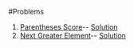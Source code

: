 #Problems

1. [Parentheses Score](https://leetcode.com/problems/score-of-parentheses)-- [Solution](/src/main/java/com/learning/ads/datastructure/stack/problems/ParenthesesScore.java)
2. [Next Greater Element](https://leetcode.com/problems/next-greater-element-i/)-- [Solution](/src/main/java/com/learning/ads/datastructure/stack/problems/NextGreaterElement.java)
